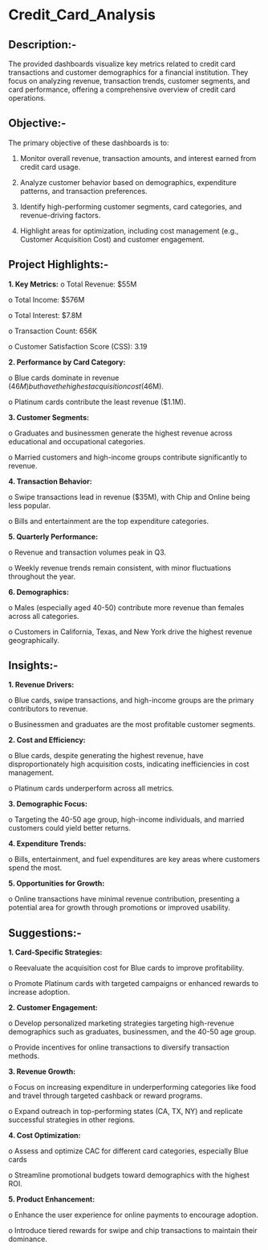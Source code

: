 # Credit_Card_Analysis
## Description:-
The provided dashboards visualize key metrics related to credit card transactions and customer demographics for a financial institution. They focus on analyzing revenue, transaction trends, customer segments, and card performance, offering a comprehensive overview of credit card operations.

## Objective:-
The primary objective of these dashboards is to:

1.	Monitor overall revenue, transaction amounts, and interest earned from credit card usage.

2.	Analyze customer behavior based on demographics, expenditure patterns, and transaction preferences.

3.	Identify high-performing customer segments, card categories, and revenue-driving factors.

4.	Highlight areas for optimization, including cost management (e.g., Customer Acquisition Cost) and customer engagement.

## Project Highlights:-
**1.	Key Metrics:**
o	Total Revenue: $55M

o	Total Income: $576M

o	Total Interest: $7.8M

o	Transaction Count: 656K

o	Customer Satisfaction Score (CSS): 3.19

**2.	Performance by Card Category:**

o	Blue cards dominate in revenue ($46M) but have the highest acquisition cost ($46M).

o	Platinum cards contribute the least revenue ($1.1M).

**3.	Customer Segments:**

o	Graduates and businessmen generate the highest revenue across educational and occupational categories.

o	Married customers and high-income groups contribute significantly to revenue.

**4.	Transaction Behavior:**

o	Swipe transactions lead in revenue ($35M), with Chip and Online being less popular.

o	Bills and entertainment are the top expenditure categories.

**5.	Quarterly Performance:**

o	Revenue and transaction volumes peak in Q3.

o	Weekly revenue trends remain consistent, with minor fluctuations throughout the year.

**6.	Demographics:**

o	Males (especially aged 40-50) contribute more revenue than females across all categories.

o	Customers in California, Texas, and New York drive the highest revenue geographically.

## Insights:-
**1.	Revenue Drivers:**

o	Blue cards, swipe transactions, and high-income groups are the primary contributors to revenue.

o	Businessmen and graduates are the most profitable customer segments.

**2.	Cost and Efficiency:**

o	Blue cards, despite generating the highest revenue, have disproportionately high acquisition costs, indicating inefficiencies in cost management.

o	Platinum cards underperform across all metrics.

**3.	Demographic Focus:**

o	Targeting the 40-50 age group, high-income individuals, and married customers could yield better returns.

**4.	Expenditure Trends:**

o	Bills, entertainment, and fuel expenditures are key areas where customers spend the most.

**5.	Opportunities for Growth:**

o	Online transactions have minimal revenue contribution, presenting a potential area for growth through promotions or improved usability.

## Suggestions:-
**1.	Card-Specific Strategies:**

o	Reevaluate the acquisition cost for Blue cards to improve profitability.

o	Promote Platinum cards with targeted campaigns or enhanced rewards to increase adoption.

**2.	Customer Engagement:**

o	Develop personalized marketing strategies targeting high-revenue demographics such as graduates, businessmen, and the 40-50 age group.

o	Provide incentives for online transactions to diversify transaction methods.

**3.	Revenue Growth:**

o	Focus on increasing expenditure in underperforming categories like food and travel through targeted cashback or reward programs.

o	Expand outreach in top-performing states (CA, TX, NY) and replicate successful strategies in other regions.

**4.	Cost Optimization:**

o	Assess and optimize CAC for different card categories, especially Blue cards

o	Streamline promotional budgets toward demographics with the highest ROI.

**5.	Product Enhancement:**

o	Enhance the user experience for online payments to encourage adoption.

o	Introduce tiered rewards for swipe and chip transactions to maintain their dominance.


